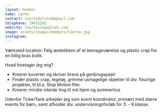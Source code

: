 ```yaml
---
layout: member
name: Lærke
contact: laerkedalsted@gmail.com
telephone: 29432282
website: laerkeslegeplads.com
image: assets/images/members/laerke.jpg
instagram:
---
```

Værksted location: Følg æstetikken af et teenageværelse og plastic crap fra en billig bras butik.

Hvad foretager jeg mig?
- Kreerer kuverter og skriver breve på genbrugspapir
- Finder plastic crap, legetøj, grimme usmagelige objekter til div. finurlige projekter, til bl.a. Stop Motion film
- Kreerer mindre interiør ting til mit hjem og sommerhus

Udenfor TinkerTank arbejder jeg som event koordinator, primært med større events for børn, samt afholder div. undervisningsforløb for 3. - 6.klasse.
